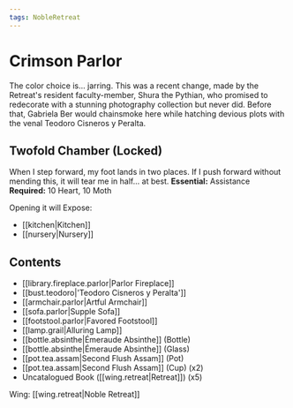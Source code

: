 ```yaml
---
tags: NobleRetreat
---
```

# Crimson Parlor
The color choice is... jarring. This was a recent change, made by the Retreat's resident faculty-member, Shura the Pythian, who promised to redecorate with a stunning photography collection but never did.  Before that, Gabriela Ber would chainsmoke here while hatching devious plots with the venal Teodoro Cisneros y Peralta. 
## Twofold Chamber (Locked)
When I step forward, my foot lands in two places. If I push forward without mending this, it will tear me in half... at best.
**Essential:** Assistance
**Required:** 10 Heart, 10 Moth

Opening it will Expose:
- [[kitchen|Kitchen]]
- [[nursery|Nursery]]
## Contents
- [[library.fireplace.parlor|Parlor Fireplace]]
- [[bust.teodoro|'Teodoro Cisneros y Peralta']]
- [[armchair.parlor|Artful Armchair]]
- [[sofa.parlor|Supple Sofa]]
- [[footstool.parlor|Favored Footstool]]
- [[lamp.grail|Alluring Lamp]]
- [[bottle.absinthe|Émeraude Absinthe]] (Bottle)
- [[bottle.absinthe|Émeraude Absinthe]] (Glass)
- [[pot.tea.assam|Second Flush Assam]] (Pot)
- [[pot.tea.assam|Second Flush Assam]] (Cup) (x2)
- Uncatalogued Book ([[wing.retreat|Retreat]]) (x5)

Wing: [[wing.retreat|Noble Retreat]]